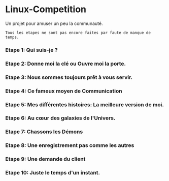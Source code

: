 # Linux-Competition
Un projet pour amuser un peu la communauté.

`Tous les etapes ne sont pas encore faites par faute de manque de temps.`

### Etape 1: Qui suis-je ? 

### Etape 2: Donne moi la clé ou Ouvre moi la porte.

### Etape 3: Nous sommes toujours prêt à vous servir. 

### Etape 4: Ce fameux moyen de Communication

### Etape 5: Mes différentes histoires: La meilleure version de moi.

### Etape 6: Au cœur des galaxies de l'Univers.

### Etape 7: Chassons les Démons

### Etape 8: Une enregistrement pas comme les autres

### Etape 9: Une demande du client

### Etape 10: Juste le temps d'un instant.
